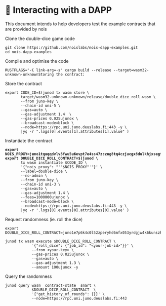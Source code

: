 # 🎲 Interacting with a DAPP

This document intends to help developers test the example contracts that are provided by nois

Clone the double-dice game code

```shell
git clone https://github.com/noislabs/nois-dapp-examples.git
cd nois-dapp-examples
```

Compile and optimise the code

```shell
RUSTFLAGS="-C link-arg=-s" cargo build --release --target=wasm32-unknown-unknownStoring the contract:
```

Store the contract

```shell
export CODE_ID=$(junod tx wasm store \
       target/wasm32-unknown-unknown/release/double_dice_roll.wasm \
       --from juno-key \
       --chain-id uni-5 \
       --gas=auto \
       --gas-adjustment 1.4  \
       --gas-prices 0.025ujunox \
       --broadcast-mode=block \
       --node=https://rpc.uni.juno.deuslabs.fi:443 -y \
       |yq -r ".logs[0].events[1].attributes[1].value" ) 
```

Instantiate the contract

<pre class="language-shell"><code class="lang-shell"><strong>export NOIS_PROXY=juno1tquqqdvlv3fwu5u6evpt7e4ss47zczug8tq4czjucgx8dulkhjxsegfuds
</strong><strong>export DOUBLE_DICE_ROLL_CONTRACT=$(junod \
</strong>       tx wasm instantiate $CODE_ID \
       '{"nois_proxy": "'"$NOIS_PROXY"'"}' \
       --label=double-dice \
       --no-admin \
       --from juno-key \
       --chain-id uni-3 \
       --gas=auto \
       --gas-adjustment 1.4 \
       --fees=1000000ujunox \
       --broadcast-mode=block \
       --node=https://rpc.uni.juno.deuslabs.fi:443 -y \
       |yq -r '.logs[0].events[0].attributes[0].value' )</code></pre>

Request randomness (ie. roll the dice)

```shell
export DOUBLE_DICE_ROLL_CONTRACT=juno1e7p6k4c0l52zperyhd6nfx053yrdgjw4k6kunszhk9j0smedgtzs27nrkh

junod tx wasm execute $DOUBLE_DICE_ROLL_CONTRACT \
            '{"roll_dice": {"job_id": "<your-job-id>"}}' \
            --from <your-key> \
            --gas-prices 0.025ujunox \
            --gas=auto \
            --gas-adjustment 1.3 \
            --amount 100ujunox -y
```

Query the randomness

```shell
junod query wasm  contract-state  smart \
            $DOUBLE_DICE_ROLL_CONTRACT  \
            '{"get_history_of_rounds": {}}' \
            --node=https://rpc.uni.juno.deuslabs.fi:443
```
